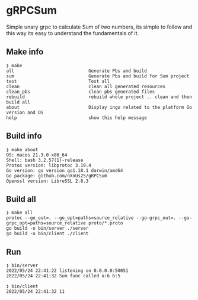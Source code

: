 # gRPCSum
Simple unary grpc to calculate Sum of two numbers, its simple to follow and this way its easy to understand the fundamentals of it.

## Make info
```shell
❯ make
all                            Generate Pbs and build
sum                            Generate Pbs and build for Sum project
test                           Test all 
clean                          clean all generated resources
clean_pbs                      clean pbs generated files
rebuild                        rebuild whole project .. clean and then build all
about                          Display ingo related to the platform Go version and OS
help                           show this help message
```

## Build info
```shell 
❯ make about
OS: macos 21.3.0 x86_64
Shell: bash 3.2.57(1)-release
Protoc version: libprotoc 3.19.4
Go version: go version go1.18.1 darwin/amd64
Go package: github.com/nXnUs25/gRPCSum
Openssl version: LibreSSL 2.8.3
```

## Build all
```shell
❯ make all
protoc --go_out=. --go_opt=paths=source_relative --go-grpc_out=. --go-grpc_opt=paths=source_relative proto/*.proto
go build -o bin/server ./server
go build -o bin/client ./client
```

## Run 
```shell
❯ bin/server
2022/05/24 22:41:22 listening on 0.0.0.0:50051
2022/05/24 22:41:32 Sum func called a:6 b:5
```

```shell
❯ bin/client
2022/05/24 22:41:32 11
```
